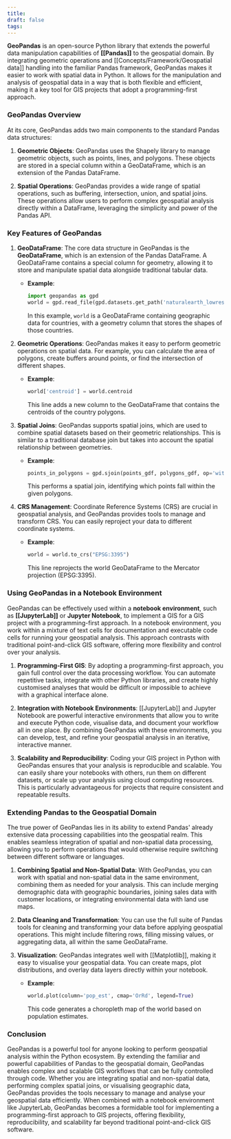```yaml
---
title: 
draft: false
tags:
---
```

**GeoPandas** is an open-source Python library that extends the powerful data manipulation capabilities of **[[Pandas]]** to the geospatial domain. By integrating geometric operations and [[Concepts/Framework/Geospatial data]] handling into the familiar Pandas framework, GeoPandas makes it easier to work with spatial data in Python. It allows for the manipulation and analysis of geospatial data in a way that is both flexible and efficient, making it a key tool for GIS projects that adopt a programming-first approach.

### **GeoPandas Overview**

At its core, GeoPandas adds two main components to the standard Pandas data structures:

1. **Geometric Objects**: GeoPandas uses the Shapely library to manage geometric objects, such as points, lines, and polygons. These objects are stored in a special column within a GeoDataFrame, which is an extension of the Pandas DataFrame.

2. **Spatial Operations**: GeoPandas provides a wide range of spatial operations, such as buffering, intersection, union, and spatial joins. These operations allow users to perform complex geospatial analysis directly within a DataFrame, leveraging the simplicity and power of the Pandas API.

### **Key Features of GeoPandas**

1. **GeoDataFrame**: The core data structure in GeoPandas is the **GeoDataFrame**, which is an extension of the Pandas DataFrame. A GeoDataFrame contains a special column for geometry, allowing it to store and manipulate spatial data alongside traditional tabular data.
   - **Example**:
     ```python
     import geopandas as gpd
     world = gpd.read_file(gpd.datasets.get_path('naturalearth_lowres'))
     ```
     In this example, `world` is a GeoDataFrame containing geographic data for countries, with a geometry column that stores the shapes of those countries.

2. **Geometric Operations**: GeoPandas makes it easy to perform geometric operations on spatial data. For example, you can calculate the area of polygons, create buffers around points, or find the intersection of different shapes.
   - **Example**:
     ```python
     world['centroid'] = world.centroid
     ```
     This line adds a new column to the GeoDataFrame that contains the centroids of the country polygons.

3. **Spatial Joins**: GeoPandas supports spatial joins, which are used to combine spatial datasets based on their geometric relationships. This is similar to a traditional database join but takes into account the spatial relationship between geometries.
   - **Example**:
     ```python
     points_in_polygons = gpd.sjoin(points_gdf, polygons_gdf, op='within')
     ```
     This performs a spatial join, identifying which points fall within the given polygons.

4. **CRS Management**: Coordinate Reference Systems (CRS) are crucial in geospatial analysis, and GeoPandas provides tools to manage and transform CRS. You can easily reproject your data to different coordinate systems.
   - **Example**:
     ```python
     world = world.to_crs("EPSG:3395")
     ```
     This line reprojects the world GeoDataFrame to the Mercator projection (EPSG:3395).

### **Using GeoPandas in a Notebook Environment**

GeoPandas can be effectively used within a **notebook environment**, such as **[[JupyterLab]]** or **Jupyter Notebook**, to implement a GIS for a GIS project with a programming-first approach. In a notebook environment, you work within a mixture of text cells for documentation and executable code cells for running your geospatial analysis. This approach contrasts with traditional point-and-click GIS software, offering more flexibility and control over your analysis.

1. **Programming-First GIS**: By adopting a programming-first approach, you gain full control over the data processing workflow. You can automate repetitive tasks, integrate with other Python libraries, and create highly customised analyses that would be difficult or impossible to achieve with a graphical interface alone.

2. **Integration with Notebook Environments**: [[JupyterLab]] and Jupyter Notebook are powerful interactive environments that allow you to write and execute Python code, visualise data, and document your workflow all in one place. By combining GeoPandas with these environments, you can develop, test, and refine your geospatial analysis in an iterative, interactive manner.

3. **Scalability and Reproducibility**: Coding your GIS project in Python with GeoPandas ensures that your analysis is reproducible and scalable. You can easily share your notebooks with others, run them on different datasets, or scale up your analysis using cloud computing resources. This is particularly advantageous for projects that require consistent and repeatable results.

### **Extending Pandas to the Geospatial Domain**

The true power of GeoPandas lies in its ability to extend Pandas' already extensive data processing capabilities into the geospatial realm. This enables seamless integration of spatial and non-spatial data processing, allowing you to perform operations that would otherwise require switching between different software or languages.

1. **Combining Spatial and Non-Spatial Data**: With GeoPandas, you can work with spatial and non-spatial data in the same environment, combining them as needed for your analysis. This can include merging demographic data with geographic boundaries, joining sales data with customer locations, or integrating environmental data with land use maps.

2. **Data Cleaning and Transformation**: You can use the full suite of Pandas tools for cleaning and transforming your data before applying geospatial operations. This might include filtering rows, filling missing values, or aggregating data, all within the same GeoDataFrame.

3. **Visualization**: GeoPandas integrates well with [[Matplotlib]], making it easy to visualise your geospatial data. You can create maps, plot distributions, and overlay data layers directly within your notebook.

   - **Example**:
     ```python
     world.plot(column='pop_est', cmap='OrRd', legend=True)
     ```
     This code generates a choropleth map of the world based on population estimates.

### **Conclusion**

GeoPandas is a powerful tool for anyone looking to perform geospatial analysis within the Python ecosystem. By extending the familiar and powerful capabilities of Pandas to the geospatial domain, GeoPandas enables complex and scalable GIS workflows that can be fully controlled through code. Whether you are integrating spatial and non-spatial data, performing complex spatial joins, or visualising geographic data, GeoPandas provides the tools necessary to manage and analyse your geospatial data efficiently. When combined with a notebook environment like JupyterLab, GeoPandas becomes a formidable tool for implementing a programming-first approach to GIS projects, offering flexibility, reproducibility, and scalability far beyond traditional point-and-click GIS software.
